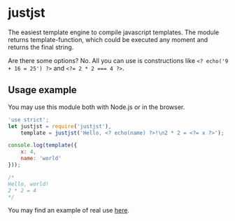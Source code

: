 # justjst
The easiest template engine to compile javascript templates. The module returns template-function, which could be executed any moment and returns the final string.

Are there some options? No. All you can use is constructions like `<? echo('9 + 16 = 25') ?>` and `<?= 2 * 2 === 4 ?>`.

## Usage example
You may use this module both with Node.js or in the browser.
```javascript
'use strict';
let justjst = require('justjst'),
    template = justjst('Hello, <? echo(name) ?>!\n2 * 2 = <?= x ?>');

console.log(template({
    x: 4,
    name: 'world'
}));

/*
Hello, world!
2 * 2 = 4
*/
```
You may find an example of real use [here](https://github.com/Enet/demo-es2015).
